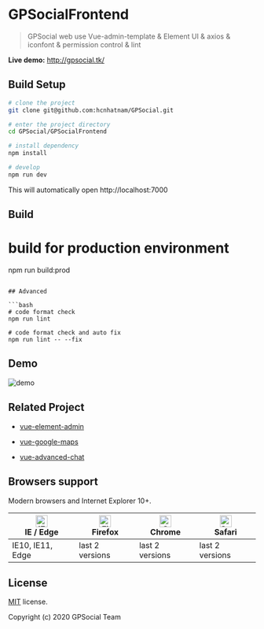 # GPSocialFrontend
> GPSocial web use Vue-admin-template & Element UI & axios & iconfont & permission control & lint

**Live demo:** http://gpsocial.tk/

## Build Setup

```bash
# clone the project
git clone git@github.com:hcnhatnam/GPSocial.git

# enter the project directory
cd GPSocial/GPSocialFrontend

# install dependency
npm install

# develop
npm run dev
```

This will automatically open http://localhost:7000

## Build

# build for production environment
npm run build:prod
```

## Advanced

```bash
# code format check
npm run lint

# code format check and auto fix
npm run lint -- --fix
```
## Demo

![demo](https://github.com/PanJiaChen/PanJiaChen.github.io/blob/master/images/demo.gif)


## Related Project

- [vue-element-admin](https://github.com/PanJiaChen/vue-element-admin)

- [vue-google-maps](https://github.com/xkjyeah/vue-google-maps)

- [vue-advanced-chat](https://github.com/antoine92190/vue-advanced-chat)

## Browsers support

Modern browsers and Internet Explorer 10+.

| [<img src="https://raw.githubusercontent.com/alrra/browser-logos/master/src/edge/edge_48x48.png" alt="IE / Edge" width="24px" height="24px" />](http://godban.github.io/browsers-support-badges/)</br>IE / Edge | [<img src="https://raw.githubusercontent.com/alrra/browser-logos/master/src/firefox/firefox_48x48.png" alt="Firefox" width="24px" height="24px" />](http://godban.github.io/browsers-support-badges/)</br>Firefox | [<img src="https://raw.githubusercontent.com/alrra/browser-logos/master/src/chrome/chrome_48x48.png" alt="Chrome" width="24px" height="24px" />](http://godban.github.io/browsers-support-badges/)</br>Chrome | [<img src="https://raw.githubusercontent.com/alrra/browser-logos/master/src/safari/safari_48x48.png" alt="Safari" width="24px" height="24px" />](http://godban.github.io/browsers-support-badges/)</br>Safari |
| --------- | --------- | --------- | --------- |
| IE10, IE11, Edge| last 2 versions| last 2 versions| last 2 versions

## License

[MIT](https://github.com/hcnhatnam/GPSocial/blob/master/LICENSE) license.

Copyright (c) 2020 GPSocial Team
